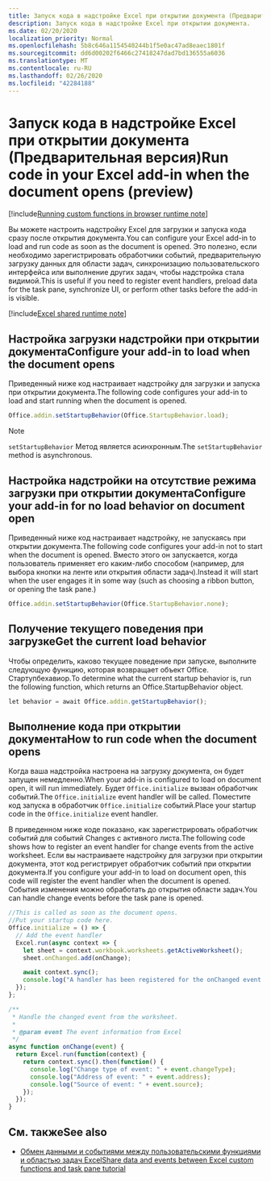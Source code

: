 ```yaml
---
title: Запуск кода в надстройке Excel при открытии документа (Предварительная версия)
description: Запуск кода в надстройке Excel при открытии документа.
ms.date: 02/20/2020
localization_priority: Normal
ms.openlocfilehash: 5b8c646a1154540244b1f5e0ac47ad8eaec1801f
ms.sourcegitcommit: dd6d00202f6466c27418247dad7bd136555a6036
ms.translationtype: MT
ms.contentlocale: ru-RU
ms.lasthandoff: 02/26/2020
ms.locfileid: "42284188"
---
```

# <a name="run-code-in-your-excel-add-in-when-the-document-opens-preview"></a><span data-ttu-id="2dcfc-103">Запуск кода в надстройке Excel при открытии документа (Предварительная версия)</span><span class="sxs-lookup"><span data-stu-id="2dcfc-103">Run code in your Excel add-in when the document opens (preview)</span></span>

[!include[Running custom functions in browser runtime note](../includes/excel-shared-runtime-preview-note.md)]

<span data-ttu-id="2dcfc-104">Вы можете настроить надстройку Excel для загрузки и запуска кода сразу после открытия документа.</span><span class="sxs-lookup"><span data-stu-id="2dcfc-104">You can configure your Excel add-in to load and run code as soon as the document is opened.</span></span> <span data-ttu-id="2dcfc-105">Это полезно, если необходимо зарегистрировать обработчики событий, предварительную загрузку данных для области задач, синхронизацию пользовательского интерфейса или выполнение других задач, чтобы надстройка стала видимой.</span><span class="sxs-lookup"><span data-stu-id="2dcfc-105">This is useful if you need to register event handlers, preload data for the task pane, synchronize UI, or perform other tasks before the add-in is visible.</span></span>

[!include[Excel shared runtime note](../includes/note-requires-shared-runtime.md)]

## <a name="configure-your-add-in-to-load-when-the-document-opens"></a><span data-ttu-id="2dcfc-106">Настройка загрузки надстройки при открытии документа</span><span class="sxs-lookup"><span data-stu-id="2dcfc-106">Configure your add-in to load when the document opens</span></span>

<span data-ttu-id="2dcfc-107">Приведенный ниже код настраивает надстройку для загрузки и запуска при открытии документа.</span><span class="sxs-lookup"><span data-stu-id="2dcfc-107">The following code configures your add-in to load and start running when the document is opened.</span></span>

```JavaScript
Office.addin.setStartupBehavior(Office.StartupBehavior.load);
```

> [!NOTE]
> <span data-ttu-id="2dcfc-108">`setStartupBehavior` Метод является асинхронным.</span><span class="sxs-lookup"><span data-stu-id="2dcfc-108">The `setStartupBehavior` method is asynchronous.</span></span>

## <a name="configure-your-add-in-for-no-load-behavior-on-document-open"></a><span data-ttu-id="2dcfc-109">Настройка надстройки на отсутствие режима загрузки при открытии документа</span><span class="sxs-lookup"><span data-stu-id="2dcfc-109">Configure your add-in for no load behavior on document open</span></span>

<span data-ttu-id="2dcfc-110">Приведенный ниже код настраивает надстройку, не запускаясь при открытии документа.</span><span class="sxs-lookup"><span data-stu-id="2dcfc-110">The following code configures your add-in not to start when the document is opened.</span></span> <span data-ttu-id="2dcfc-111">Вместо этого он запускается, когда пользователь применяет его каким-либо способом (например, для выбора кнопки на ленте или открытия области задач).</span><span class="sxs-lookup"><span data-stu-id="2dcfc-111">Instead it will start when the user engages it in some way (such as choosing a ribbon button, or opening the task pane.)</span></span>

```JavaScript
Office.addin.setStartupBehavior(Office.StartupBehavior.none);
```

## <a name="get-the-current-load-behavior"></a><span data-ttu-id="2dcfc-112">Получение текущего поведения при загрузке</span><span class="sxs-lookup"><span data-stu-id="2dcfc-112">Get the current load behavior</span></span>

<span data-ttu-id="2dcfc-113">Чтобы определить, каково текущее поведение при запуске, выполните следующую функцию, которая возвращает объект Office. Стартупбехавиор.</span><span class="sxs-lookup"><span data-stu-id="2dcfc-113">To determine what the current startup behavior is, run the following function, which returns an Office.StartupBehavior object.</span></span>

```JavaScript
let behavior = await Office.addin.getStartupBehavior();
```

## <a name="how-to-run-code-when-the-document-opens"></a><span data-ttu-id="2dcfc-114">Выполнение кода при открытии документа</span><span class="sxs-lookup"><span data-stu-id="2dcfc-114">How to run code when the document opens</span></span>

<span data-ttu-id="2dcfc-115">Когда ваша надстройка настроена на загрузку документа, он будет запущен немедленно.</span><span class="sxs-lookup"><span data-stu-id="2dcfc-115">When your add-in is configured to load on document open, it will run immediately.</span></span> <span data-ttu-id="2dcfc-116">Будет `Office.initialize` вызван обработчик событий.</span><span class="sxs-lookup"><span data-stu-id="2dcfc-116">The `Office.initialize` event handler will be called.</span></span> <span data-ttu-id="2dcfc-117">Поместите код запуска в обработчик `Office.initialize` событий.</span><span class="sxs-lookup"><span data-stu-id="2dcfc-117">Place your startup code in the `Office.initialize` event handler.</span></span>

<span data-ttu-id="2dcfc-118">В приведенном ниже коде показано, как зарегистрировать обработчик событий для событий Changes с активного листа.</span><span class="sxs-lookup"><span data-stu-id="2dcfc-118">The following code shows how to register an event handler for change events from the active worksheet.</span></span> <span data-ttu-id="2dcfc-119">Если вы настраиваете надстройку для загрузки при открытии документа, этот код регистрирует обработчик событий при открытии документа.</span><span class="sxs-lookup"><span data-stu-id="2dcfc-119">If you configure your add-in to load on document open, this code will register the event handler when the document is opened.</span></span> <span data-ttu-id="2dcfc-120">События изменения можно обработать до открытия области задач.</span><span class="sxs-lookup"><span data-stu-id="2dcfc-120">You can handle change events before the task pane is opened.</span></span>


```JavaScript
//This is called as soon as the document opens.
//Put your startup code here.
Office.initialize = () => {
  // Add the event handler
  Excel.run(async context => {
    let sheet = context.workbook.worksheets.getActiveWorksheet();
    sheet.onChanged.add(onChange);

    await context.sync();
    console.log("A handler has been registered for the onChanged event.");
  });
};

/**
 * Handle the changed event from the worksheet.
 *
 * @param event The event information from Excel
 */
async function onChange(event) {
  return Excel.run(function(context) {
    return context.sync().then(function() {
      console.log("Change type of event: " + event.changeType);
      console.log("Address of event: " + event.address);
      console.log("Source of event: " + event.source);
    });
  });
}

```

## <a name="see-also"></a><span data-ttu-id="2dcfc-121">См. также</span><span class="sxs-lookup"><span data-stu-id="2dcfc-121">See also</span></span>

- [<span data-ttu-id="2dcfc-122">Обмен данными и событиями между пользовательскими функциями и областью задач Excel</span><span class="sxs-lookup"><span data-stu-id="2dcfc-122">Share data and events between Excel custom functions and task pane tutorial</span></span>](../tutorials/share-data-and-events-between-custom-functions-and-the-task-pane-tutorial.md)